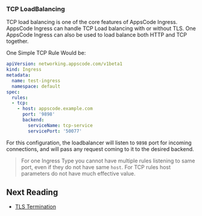 ### TCP LoadBalancing
TCP load balancing is one of the core features of AppsCode Ingress. AppsCode Ingress can handle
TCP Load balancing with or without TLS. One AppsCode Ingress can also be used to load balance both
HTTP and TCP together.

One Simple TCP Rule Would be:
```yaml
apiVersion: networking.appscode.com/v1beta1
kind: Ingress
metadata:
  name: test-ingress
  namespace: default
spec:
  rules:
  - tcp:
    - host: appscode.example.com
      port: '9898'
      backend:
        serviceName: tcp-service
        servicePort: '50077'

```

For this configuration, the loadbalancer will listen to `9898` port for incoming connections, and will
pass any request coming to it to the desired backend.

> For one Ingress Type you cannot have multiple rules listening to same port, even if they do not have
same `host`.
For TCP rules host parameters do not have much effective value.

## Next Reading
- [TLS Termination](tls.md)
